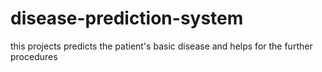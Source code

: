 # disease-prediction-system
this projects predicts the patient's basic disease and helps for the further procedures  
